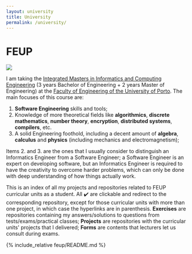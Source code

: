```yaml
---
layout: university
title: University
permalink: /university/
---
```


# FEUP

<img class="center" style="max-width:300px" src="https://i.imgur.com/ncnfQND.jpg">

I am taking the [Integrated Masters in Informatics and Computing Engineering](https://sigarra.up.pt/feup/en/CUR_GERAL.CUR_VIEW?pv_curso_id=742&pv_ano_lectivo=2021) (3 years Bachelor of Engineering + 2 years Master of Engineering) at the [Faculty of Engineering of the University of Porto](https://sigarra.up.pt/feup/en/web_page.Inicial). The main focuses of this course are:

1. **Software Engineering** skills and tools;
2. Knowledge of more theoretical fields like **algorithmics**, **discrete mathematics**, **number theory**, **encryption**, **distributed systems**, **compilers**, etc.
3. A solid Engineering foothold, including a decent amount of **algebra**, **calculus** and **physics** (including mechanics and electromagnetism);

Items 2. and 3. are the ones that I usually consider to distinguish an Informatics Engineer from a Software Engineer; a Software Engineer is an expert on developing software, but an Informatics Engineer is required to have the creativity to overcome harder problems, which can only be done with deep understanding of how things actually work.

This is an index of all my projects and repositories related to FEUP curricular units as a student. All ✔️ are clickable and redirect to the corresponding repository, except for those curricular units with more than one project, in which case the hyperlinks are in parenthesis. **Exercises** are repositories containing my answers/solutions to questions from tests/exams/practical classes; **Projects** are repositories with the curricular units' projects that I delivered; **Forms** are contents that lecturers let us consult during exams.

{% include_relative feup/README.md %}

